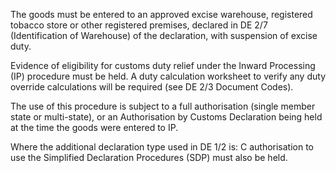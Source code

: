 The goods must be entered to an approved excise warehouse, registered tobacco store or other registered premises, declared in DE 2/7 (Identification of Warehouse) of the declaration, with suspension of excise duty.

Evidence of eligibility for customs duty relief under the Inward Processing (IP) procedure must be held. A duty calculation worksheet to verify any duty override calculations will be required (see DE 2/3 Document Codes).

The use of this procedure is subject to a full authorisation (single member state or multi-state), or an Authorisation by Customs Declaration being held at the time the goods were entered to IP.

Where the additional declaration type used in DE 1/2 is: C authorisation to use the Simplified Declaration Procedures (SDP) must also be held.